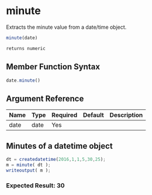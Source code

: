 # minute

Extracts the minute value from a date/time object.

```javascript
minute(date)
```

```javascript
returns numeric
```

## Member Function Syntax

```javascript
date.minute()
```

## Argument Reference

| Name | Type | Required | Default | Description |
| --- | --- | --- | --- | --- |
| date | date | Yes |  |  |

## Minutes of a datetime object

```javascript
dt = createdatetime(2016,1,1,5,30,25);
m = minute( dt );
writeoutput( m );
```

### Expected Result: 30
